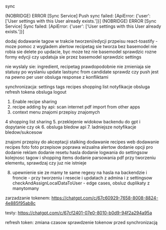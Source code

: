 sync

 (NOBRIDGE) ERROR  [Sync Service] Push sync failed: [ApiError: {'user': ['User settings with this User already exists.']}]
 (NOBRIDGE) ERROR  [Sync Service] Sync failed: [ApiError: {'user': ['User settings with this User already exists.']}]

dodaj dodawanie tagow w trakcie tworzeni/edycji przpeisu
react-toastify - moze pomoc z wygladem alertow
recipetag sie tworza bez basemodel
nie robia sie delete po updacie, byc moze tez nie basemodel
sprawdzic rozne formy edycji czy updatuja sie przez basemodel
sprawdzic settings

nie wyslaly sie: ingredient, recipetag
prawdopodobnie nie zmieniaja sie statusy po wyslaniu
update lastsync from candidate
sprawdz czy push jest na pewno per user
obsluga response z konfliktami



synchronizacja:
    settings
    tags
    recipes
    shopping list
    notyfikacje
obsluga refresh tokena
obsluga logout

1. Enable recipe sharing
2. recipe adding by api:
    scan
    internet
    pdf
    import from other apps
3. context menu
    znajomi
    przepisy znajomych
    
4 shopping list sharing
5. przeklejenie widokow backendu do gpt i dopytanie czy ok
6. obsluga bledow api
7. ladniejsze notyfikacje bledow/sukcesow

znajomi
przepisy do akceptacji
stalking
dodawanie recipes web
dodawanie recipes foto
foto przepisow
poprawa wizualna alertow
dodanie opcji pro
dodanie reklam
dodanie resetu hasla
dodanie logwania do settingsow
kolejnosc tagow i shopping items
dodanie parsowania pdf
przy tworzeniu elementu, sprawdzaj czy juz nie istnieje


8. upewnienie sie ze mamy te same regexy na hasla na backendzie i froncie - przy tworzeniu i resecie i updatach z admina i z settingsow
checkAndAssignLocalDataToUser - edge cases, obsluz duplikaty z manytomany

zarzadzanie tokenem:
https://chatgpt.com/c/67c60929-7658-8008-8824-4e885f95ab8c

testy:
https://chatgpt.com/c/67cf2401-07e0-8010-b0d9-94f2a294a95a


refresh token: 
zmiana czasow
sprawdzenie tokenow przed synchronizacją